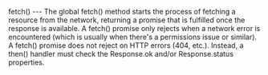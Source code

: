 fetch() --- The global fetch() method starts the process of fetching a resource from the network, returning a promise that is fulfilled once the response is available.
            A fetch() promise only rejects when a network error is encountered (which is usually when there's a permissions issue or similar). A fetch() promise does not reject on HTTP errors (404, etc.). Instead, a then() handler must check the Response.ok and/or Response.status properties.